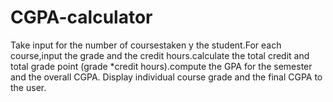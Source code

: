 # CGPA-calculator
Take input for the number of coursestaken y the student.For each course,input the grade and the credit hours.calculate the total credit and total grade point (grade *credit hours).compute the GPA for the semester and the overall CGPA. Display individual course grade and the final CGPA to the user.
